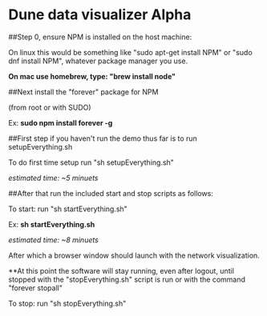 # Dune data visualizer Alpha

##Step 0, ensure NPM is installed on the host machine:

On linux this would be something like "sudo apt-get install NPM" or "sudo dnf install NPM", whatever package manager you use.

**On mac use homebrew, type: "brew install node"**



##Next install the "forever" package for NPM

(from root or with SUDO)

Ex: **sudo npm install forever -g**



##First step if you haven't run the demo thus far is to run setupEverything.sh

To do first time setup run "sh setupEverything.sh"

*estimated time: ~5 minuets*



##After that run the included start and stop scripts as follows:

To start: run "sh startEverything.sh"

Ex: **sh startEverything.sh**

*estimated time: ~8 minuets*

After which a browser window should launch with the network visualization.



**At this point the software will stay running, even after logout, until stopped with the "stopEverything.sh" script is run or with the command "forever stopall"

To stop: run "sh stopEverything.sh"
